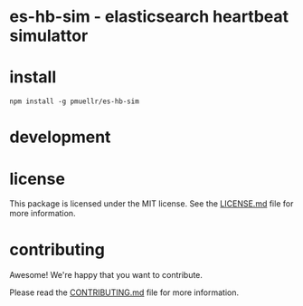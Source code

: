 es-hb-sim - elasticsearch heartbeat simulattor
================================================================================


install
================================================================================

    npm install -g pmuellr/es-hb-sim


development
================================================================================


license
================================================================================

This package is licensed under the MIT license.  See the [LICENSE.md][] file
for more information.


contributing
================================================================================

Awesome!  We're happy that you want to contribute.

Please read the [CONTRIBUTING.md][] file for more information.


[LICENSE.md]: LICENSE.md
[CONTRIBUTING.md]: CONTRIBUTING.md
[CHANGELOG.md]: CHANGELOG.md